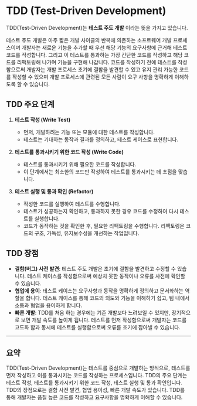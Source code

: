 # TDD (Test-Driven Development)

TDD(Test-Driven Development)는 **테스트 주도 개발** 이라는 뜻을 가지고 있습니다.

테스트 주도 개발은 아주 짧은 개발 사이클의 반복에 의존하는 소프트웨어 개발 프로세스이며 개발자는 새로운 기능을 추가할 때 우선 해당 기능의 요구사항에 근거해 테스트 코드를 작성합니다. 그리고 이 테스트를 통과하는 가장 간단한 코드를 작성하고 해당 코드를 리팩토링해 나가며 기능을 구현해 나갑니다. 코드를 작성하기 전에 테스트를 작성함으로써 개발자는 개발 프로세스 초기에 결함을 발견할 수 있고 유지 관리 가능한 코드를 작성할 수 있으며 개발 프로세스에 관련된 모든 사람이 요구 사항을 명확하게 이해하도록 할 수 있습니다.

## TDD 주요 단계

1. **테스트 작성 (Write Test)**
    - 먼저, 개발하려는 기능 또는 모듈에 대한 테스트를 작성합니다.
    - 테스트는 기대하는 동작과 결과를 정의하고, 테스트 케이스로 표현합니다.

2. **테스트를 통과시키기 위한 코드 작성 (Write Code)**
    - 테스트를 통과시키기 위해 필요한 코드를 작성합니다.
    - 이 단계에서는 최소한의 코드만 작성하여 테스트를 통과시키는 데 초점을 맞춥니다.

3. **테스트 실행 및 통과 확인 (Refactor)**
    - 작성한 코드를 실행하여 테스트를 수행합니다.
    - 테스트가 성공하는지 확인하고, 통과하지 못한 경우 코드를 수정하여 다시 테스트를 실행합니다.
    - 코드가 동작하는 것을 확인한 후, 필요한 리팩토링을 수행합니다. 리팩토링은 코드의 구조, 가독성, 유지보수성을 개선하는 작업입니다.

## TDD 장점

- **결함(버그) 사전 발견**: 테스트 주도 개발은 초기에 결함을 발견하고 수정할 수 있습니다. 테스트 케이스를 작성함으로써 예상치 못한 동작이나 오류를 사전에 확인할 수 있습니다.
- **협업에 용이**: 테스트 케이스는 요구사항과 동작을 명확하게 정의하고 문서화하는 역할을 합니다. 테스트 케이스를 통해 코드의 의도와 기능을 이해하기 쉽고, 팀 내에서 소통과 협업을 용이하게 합니다.
- **빠른 개발**: TDD를 처음 하는 경우에는 기존 개발보다 느려보일 수 있지만, 장기적으로 보면 개발 속도를 높이게 됩니다. 테스트를 먼저 작성함으로써 개발자는 코드를 고도화 함과 동시에 테스트를 실행함으로써 오류를 조기에 잡아낼 수 있습니다.

---

## 요약

TDD(Test-Driven Development)는 테스트를 중심으로 개발하는 방식으로, 테스트를 먼저 작성하고 이를 통과시키는 코드를 작성하는 프로세스입니다. TDD의 주요 단계는 테스트 작성, 테스트를 통과시키기 위한 코드 작성, 테스트 실행 및 통과 확인입니다. TDD의 장점으로는 결함 사전 발견, 협업 용이성, 빠른 개발 속도가 있습니다. TDD를 통해 개발자는 품질 높은 코드를 작성하고 요구사항을 명확하게 이해할 수 있습니다.